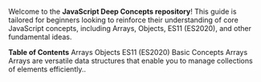 Welcome to the **JavaScript Deep Concepts repository**! This guide is tailored for beginners looking to reinforce their understanding of core JavaScript concepts, including Arrays, Objects, ES11 (ES2020), and other fundamental ideas.

**Table of Contents**
Arrays
Objects
ES11 (ES2020)
Basic Concepts
Arrays
Arrays are versatile data structures that enable you to manage collections of elements efficiently..
